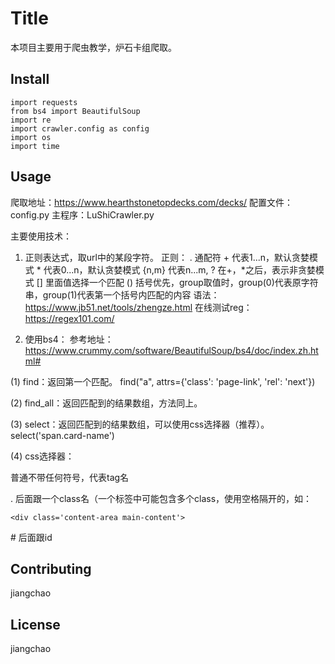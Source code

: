 
# Title

本项目主要用于爬虫教学，炉石卡组爬取。

## Install

```
import requests
from bs4 import BeautifulSoup
import re
import crawler.config as config
import os
import time
```

## Usage

爬取地址：https://www.hearthstonetopdecks.com/decks/
配置文件：config.py
主程序：LuShiCrawler.py

主要使用技术：
1. 正则表达式，取url中的某段字符。
        正则：
            . 通配符
            + 代表1...n，默认贪婪模式
            * 代表0...n，默认贪婪模式
            {n,m} 代表n...m,
            ? 在+，*之后，表示非贪婪模式
            [] 里面值选择一个匹配
            () 括号优先，group取值时，group(0)代表原字符串，group(1)代表第一个括号内匹配的内容
            语法：https://www.jb51.net/tools/zhengze.html
            在线测试reg：https://regex101.com/
    
2. 使用bs4：
参考地址：https://www.crummy.com/software/BeautifulSoup/bs4/doc/index.zh.html#

(1) find：返回第一个匹配。 find("a", attrs={'class': 'page-link', 'rel': 'next'})

(2) find_all：返回匹配到的结果数组，方法同上。

(3) select：返回匹配到的结果数组，可以使用css选择器（推荐）。select('span.card-name')

(4) css选择器：

普通不带任何符号，代表tag名

. 后面跟一个class名（一个标签中可能包含多个class，使用空格隔开的，如：

```
<div class='content-area main-content'>
```

\# 后面跟id


## Contributing

jiangchao

## License
jiangchao

    
